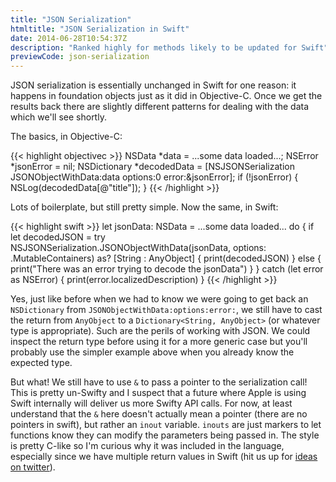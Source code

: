 ```yaml
---
title: "JSON Serialization"
htmltitle: "JSON Serialization in Swift"
date: 2014-06-28T10:54:37Z
description: "Ranked highly for methods likely to be updated for Swift"
previewCode: json-serialization
---
```


JSON serialization is essentially unchanged in Swift for one reason: it happens in foundation objects just as it did in Objective-C. Once we get the results back there are slightly different patterns for dealing with the data which we'll see shortly.

The basics, in Objective-C:

{{< highlight objectivec >}}
NSData *data = ...some data loaded...;
NSError *jsonError = nil;
NSDictionary *decodedData = [NSJSONSerialization JSONObjectWithData:data options:0 error:&jsonError];
if (!jsonError) {
  NSLog(decodedData[@"title"]);
}
{{< /highlight >}}

Lots of boilerplate, but still pretty simple. Now the same, in Swift:

{{< highlight swift >}}
let jsonData: NSData = ...some data loaded...
do {
  if let decodedJSON = try NSJSONSerialization.JSONObjectWithData(jsonData, options: .MutableContainers) as? [String : AnyObject] {
    print(decodedJSON)
  } else {
    print("There was an error trying to decode the jsonData")
  }
} catch (let error as NSError) {
  print(error.localizedDescription)
}
{{< /highlight >}}

Yes, just like before when we had to know we were going to get back an `NSDictionary` from `JSONObjectWithData:options:error:`, we still have to cast the return from `AnyObject` to a `Dictionary<String, AnyObject>` (or whatever type is appropriate). Such are the perils of working with JSON. We could inspect the return type before using it for a more generic case but you'll probably use the simpler example above when you already know the expected type.

But what! We still have to use `&` to pass a pointer to the serialization call! This is pretty un-Swifty and I suspect that a future where Apple is using Swift internally will deliver us more Swifty API calls. For now, at least understand that the `&` here doesn't actually mean a pointer (there are no pointers in swift), but rather an `inout` variable. `inouts` are just markers to let functions know they can modify the parameters being passed in. The style is pretty C-like so I'm curious why it was included in the language, especially since we have multiple return values in Swift (hit us up for [ideas on twitter](http://twitter.com/objctoswift)).
